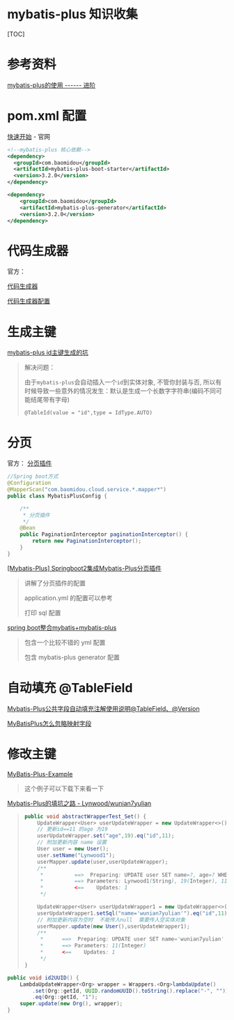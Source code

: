 # mybatis-plus 知识收集

[TOC]

# 参考资料

[mybatis-plus的使用 ------ 进阶](https://www.jianshu.com/p/a4d5d310daf8)

# pom.xml 配置

[快速开始](https://mp.baomidou.com/guide/quick-start.html) - 官网

```xml
<!--mybatis-plus 核心依赖-->
<dependency>
  <groupId>com.baomidou</groupId>
  <artifactId>mybatis-plus-boot-starter</artifactId>
  <version>3.2.0</version>
</dependency>

<dependency>
    <groupId>com.baomidou</groupId>
    <artifactId>mybatis-plus-generator</artifactId>
    <version>3.2.0</version>
</dependency>
```

# 代码生成器

官方： 

[代码生成器](https://mp.baomidou.com/guide/generator.html)

[代码生成器配置](https://mp.baomidou.com/config/generator-config.htm)

# 生成主键

[mybatis-plus id主键生成的坑](https://blog.csdn.net/qq_34208844/article/details/88819467)

> 解决问题：
>
> 由于`mybatis-plus`会自动插入一个`id`到实体对象, 不管你封装与否, 所以有时候导致一些意外的情况发生：默认是生成一个长数字字符串(编码不同可能结尾带有字母)
>
> ```
> @TableId(value = "id",type = IdType.AUTO)
> ```

# 分页

官方： [分页插件](https://mp.baomidou.com/guide/page.html)

```java
//Spring boot方式
@Configuration
@MapperScan("com.baomidou.cloud.service.*.mapper*")
public class MybatisPlusConfig {

    /**
     * 分页插件
     */
    @Bean
    public PaginationInterceptor paginationInterceptor() {
        return new PaginationInterceptor();
    }
}
```



[[Mybatis-Plus] Springboot2集成Mybatis-Plus分页插件](https://www.jianshu.com/p/84f05ac3aeb4)

> 讲解了分页插件的配置
>
> application.yml 的配置可以参考
>
> 打印 sql 配置

[spring boot整合mybatis+mybatis-plus](https://www.cnblogs.com/lianggp/p/7573653.html)

> 包含一个比较不错的 yml 配置
>
> 包含 mybatis-plus generator 配置

# 自动填充 @TableField

[Mybatis-Plus公共字段自动填充注解使用说明@TableField、@Version](https://blog.csdn.net/tianmaxingkonger/article/details/84851206)

[MyBatisPlus怎么忽略映射字段](https://www.cnblogs.com/yifanSJ/p/9098166.html)

# 修改主键

[MyBatis-Plus-Example](https://github.com/fengwenyi/MyBatis-Plus-Example)

> 这个例子可以下载下来看一下

[Mybatis-Plus的填坑之路 - Lynwood/wunian7yulian](https://www.cnblogs.com/wunian7yulian/p/10276642.html)

> ```java
> public void abstractWrapperTest_Set() {
>     UpdateWrapper<User> userUpdateWrapper = new UpdateWrapper<>();
>     // 更新id==11 的age 为19
>     userUpdateWrapper.set("age",19).eq("id",11);
>     // 附加更新内容 name 设置
>     User user = new User();
>     user.setName("Lynwood1");
>     userMapper.update(user,userUpdateWrapper);
>     /**
>      *          ==>  Preparing: UPDATE user SET name=?, age=? WHERE id = ?
>      *          ==> Parameters: Lynwood1(String), 19(Integer), 11(Integer)
>      *          <==    Updates: 1
>      */
> 
>     UpdateWrapper<User> userUpdateWrapper1 = new UpdateWrapper<>();
>     userUpdateWrapper1.setSql("name='wunian7yulian'").eq("id",11);
>     // 附加更新内容为空时  不能传入null  需要传入空实体对象
>     userMapper.update(new User(),userUpdateWrapper1);
>     /**
>      *      ==>  Preparing: UPDATE user SET name='wunian7yulian' WHERE id = ?
>      *      ==> Parameters: 11(Integer)
>      *      <==    Updates: 1
>      */
> }
> ```
>
> 



```java
public void id2UUID() {
    LambdaUpdateWrapper<Org> wrapper = Wrappers.<Org>lambdaUpdate()
        .set(Org::getId, UUID.randomUUID().toString().replace("-", ""))
        .eq(Org::getId, "1");
    super.update(new Org(), wrapper);
}
```